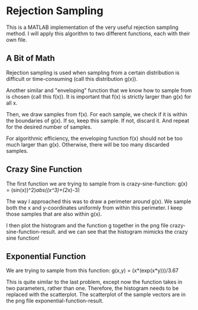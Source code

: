 # Rejection Sampling

This is a MATLAB implementation of the very useful rejection sampling method. I will apply this algorithm to two different functions, each with their own file.

## A Bit of Math

Rejection sampling is used when sampling from a certain distribution is difficult or time-consuming (call this distribution g(x)). 

Another similar and "enveloping" function that we know how to sample from is chosen (call this f(x)). It is important that f(x) is strictly larger than g(x) for all x.

Then, we draw samples from f(x). For each sample, we check if it is within the boundaries of g(x). If so, keep this sample. If not, discard it. And repeat for the desired number of samples.

For algorithmic efficiency, the enveloping function f(x) should not be too much larger than g(x). Otherwise, there will be too many discarded samples.

## Crazy Sine Function

The first function we are trying to sample from is crazy-sine-function: g(x) = (sin(x))^2)*abs((x^3)+(2*x)-3)

The way I approached this was to draw a perimeter around g(x). We sample both the x and y-coordinates uniformly from within this perimeter. I keep those samples that are also within g(x).

I then plot the histogram and the function g together in the png file crazy-sine-function-result. and we can see that the histogram mimicks the crazy sine function! 

## Exponential Function

We are trying to sample from this function: g(x,y) = (x*(exp(x*y)))/3.67

This is quite similar to the last problem, except now the function takes in two parameters, rather than one. Therefore, the histogram needs to be replaced with the scatterplot. The scatterplot of the sample vectors are in the png file exponential-function-result.
